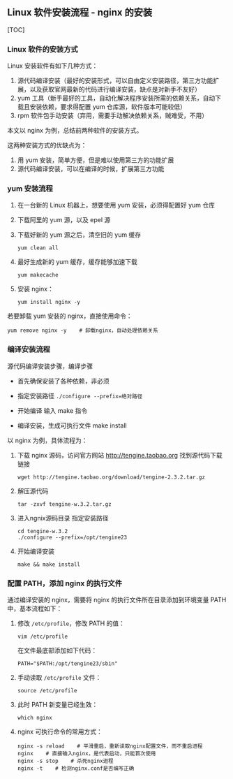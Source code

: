 ## Linux 软件安装流程 - nginx 的安装

[TOC]

### Linux 软件的安装方式

Linux 安装软件有如下几种方式：

1. 源代码编译安装（最好的安装形式，可以自由定义安装路径，第三方功能扩展，以及获取官网最新的代码进行编译安装，缺点是对新手不友好）
2. yum 工具（新手最好的工具，自动化解决程序安装所需的依赖关系，自动下载且安装依赖，要求得配置 yum 仓库源，软件版本可能较低）
3. rpm 软件包手动安装（弃用，需要手动解决依赖关系，贼难受，不用）

本文以 nginx 为例，总结前两种软件的安装方式。

这两种安装方式的优缺点为：

1. 用 yum 安装，简单方便，但是难以使用第三方的功能扩展
2. 源代码编译安装，可以在编译的时候，扩展第三方功能

### yum 安装流程

1. 在一台新的 Linux 机器上，想要使用 yum 安装，必须得配置好 yum 仓库

2. 下载阿里的 yum 源，以及 epel 源

3. 下载好新的 yum 源之后，清空旧的 yum 缓存

   ```
   yum clean all
   ```

4. 最好生成新的 yum 缓存，缓存能够加速下载

   ```
   yum makecache
   ```

5. 安装 nginx：

   ```shell
   yum install nginx -y
   ```

若要卸载 yum 安装的 nginx，直接使用命令：

```shell
yum remove nginx -y    # 卸载nginx，自动处理依赖关系
```

### 编译安装流程

源代码编译安装步骤，编译步骤

- 首先确保安装了各种依赖，非必须

- 指定安装路径   `./configure --prefix=绝对路径`
- 开始编译  输入 make 指令
- 编译安装，生成可执行文件 make install  

以 nginx 为例，具体流程为：

1. 下载 nginx 源码，访问官方网站 http://tengine.taobao.org 找到源代码下载链接

   ```shell
   wget http://tengine.taobao.org/download/tengine-2.3.2.tar.gz
   ```

2. 解压源代码

   ```shell
   tar -zxvf tengine-w.3.2.tar.gz
   ```

3. 进入ngnix源码目录 指定安装路径

   ```shell
   cd tengine-w.3.2
   ./configure --prefix=/opt/tengine23
   ```

4. 开始编译安装

   ```shell
   make && make install
   ```

### 配置 PATH，添加 nginx 的执行文件

通过编译安装的 nginx，需要将 nginx 的执行文件所在目录添加到环境变量 PATH 中，基本流程如下：

1. 修改 `/etc/profile`，修改 PATH 的值：

   ```shell
   vim /etc/profile
   ```

   在文件最底部添加如下代码：

   ```shell
   PATH="$PATH:/opt/tengine23/sbin"
   ```

2. 手动读取 `/etc/profile` 文件：

   ```shell
   source /etc/profile
   ```

3. 此时 PATH 新变量已经生效：

   ```shell
   which nginx
   ```

4. nginx 可执行命令的常用方式：

   ```shell
   nginx -s reload    # 平滑重启，重新读取nginx配置文件，而不重启进程
   nginx    # 直接输入nginx，是代表启动，只能首次使用
   nginx -s stop    # 杀死nginx进程
   nginx -t    # 检测nginx.conf是否编写正确
   ```

